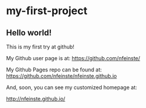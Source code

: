 my-first-project
====================

## Hello world!

This is my first try at github!

My Github user page is at: 
https://github.com/nfeinste/

My Github Pages repo can be found at:  
https://github.com/nfeinste/nfeinste.github.io

And, soon, you can see my customized homepage at:

http://nfeinste.github.io/
